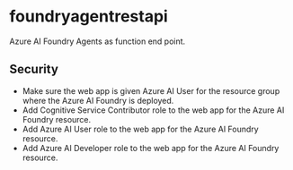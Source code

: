 # foundryagentrestapi

Azure AI Foundry Agents as function end point.

## Security

- Make sure the web app is given Azure AI User for the resource group where the Azure AI Foundry is deployed.
- Add Cognitive Service Contributor role to the web app for the Azure AI Foundry resource.
- Add Azure AI User role to the web app for the Azure AI Foundry resource.
- Add Azure AI Developer role to the web app for the Azure AI Foundry resource.